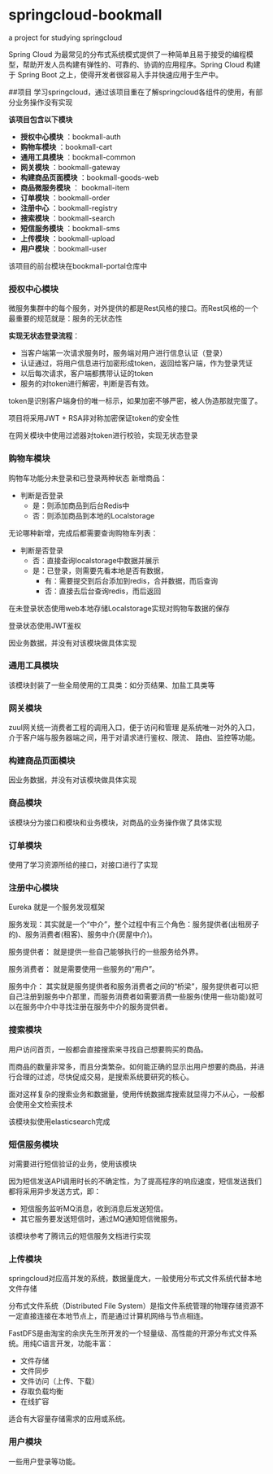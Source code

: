 # springcloud-bookmall
a project for studying springcloud

Spring Cloud 为最常见的分布式系统模式提供了一种简单且易于接受的编程模型，帮助开发人员构建有弹性的、可靠的、协调的应用程序。Spring Cloud 构建于 Spring Boot 之上，使得开发者很容易入手并快速应用于生产中。

##项目
学习springcloud，通过该项目重在了解springcloud各组件的使用，有部分业务操作没有实现

**该项目包含以下模块**
* **授权中心模块** ：bookmall-auth
* **购物车模块** ：bookmall-cart
* **通用工具模块** ：bookmall-common
* **网关模块** ：bookmall-gateway
* **构建商品页面模块** ：bookmall-goods-web
* **商品微服务模块** ： bookmall-item
* **订单模块** ：bookmall-order
* **注册中心** ：bookmall-registry
* **搜索模块** ：bookmall-search
* **短信服务模块** ：bookmall-sms
* **上传模块** ：bookmall-upload
* **用户模块** ：bookmall-user

该项目的前台模块在bookmall-portal仓库中

### 授权中心模块
微服务集群中的每个服务，对外提供的都是Rest风格的接口。而Rest风格的一个最重要的规范就是：服务的无状态性

**实现无状态登录流程**：
- 当客户端第一次请求服务时，服务端对用户进行信息认证（登录）
- 认证通过，将用户信息进行加密形成token，返回给客户端，作为登录凭证
- 以后每次请求，客户端都携带认证的token
- 服务的对token进行解密，判断是否有效。

token是识别客户端身份的唯一标示，如果加密不够严密，被人伪造那就完蛋了。

项目将采用JWT + RSA非对称加密保证token的安全性

在网关模块中使用过滤器对token进行校验，实现无状态登录

### 购物车模块

购物车功能分未登录和已登录两种状态
新增商品：

- 判断是否登录
  - 是：则添加商品到后台Redis中
  - 否：则添加商品到本地的Localstorage

无论哪种新增，完成后都需要查询购物车列表：

- 判断是否登录
  - 否：直接查询localstorage中数据并展示
  - 是：已登录，则需要先看本地是否有数据，
    - 有：需要提交到后台添加到redis，合并数据，而后查询
    - 否：直接去后台查询redis，而后返回

在未登录状态使用web本地存储Localstorage实现对购物车数据的保存

登录状态使用JWT鉴权

因业务数据，并没有对该模块做具体实现


### 通用工具模块

该模块封装了一些全局使用的工具类：如分页结果、加盐工具类等


### 网关模块

zuul网关统一消费者工程的调用入口，便于访问和管理
是系统唯一对外的入口，介于客户端与服务器端之间，用于对请求进行鉴权、限流、 路由、监控等功能。


### 构建商品页面模块
因业务数据，并没有对该模块做具体实现

### 商品模块

该模块分为接口和模块和业务模块，对商品的业务操作做了具体实现

### 订单模块

使用了学习资源所给的接口，对接口进行了实现

### 注册中心模块

Eureka 就是一个服务发现框架

服务发现：其实就是一个“中介”，整个过程中有三个角色：服务提供者(出租房子的)、服务消费者(租客)、服务中介(房屋中介)。

服务提供者： 就是提供一些自己能够执行的一些服务给外界。

服务消费者： 就是需要使用一些服务的“用户”。

服务中介： 其实就是服务提供者和服务消费者之间的“桥梁”，服务提供者可以把自己注册到服务中介那里，而服务消费者如需要消费一些服务(使用一些功能)就可以在服务中介中寻找注册在服务中介的服务提供者。


### 搜索模块

用户访问首页，一般都会直接搜索来寻找自己想要购买的商品。

而商品的数量非常多，而且分类繁杂。如何能正确的显示出用户想要的商品，并进行合理的过滤，尽快促成交易，是搜索系统要研究的核心。

面对这样复杂的搜索业务和数据量，使用传统数据库搜索就显得力不从心，一般都会使用全文检索技术

该模块拟使用elasticsearch完成


### 短信服务模块

对需要进行短信验证的业务，使用该模块

因为短信发送API调用时长的不确定性，为了提高程序的响应速度，短信发送我们都将采用异步发送方式，即：

- 短信服务监听MQ消息，收到消息后发送短信。
- 其它服务要发送短信时，通过MQ通知短信微服务。

该模块参考了腾讯云的短信服务文档进行实现


### 上传模块

springcloud对应高并发的系统，数据量庞大，一般使用分布式文件系统代替本地文件存储

分布式文件系统（Distributed File System）是指文件系统管理的物理存储资源不一定直接连接在本地节点上，而是通过计算机网络与节点相连。 

FastDFS是由淘宝的余庆先生所开发的一个轻量级、高性能的开源分布式文件系统。用纯C语言开发，功能丰富：

- 文件存储
- 文件同步
- 文件访问（上传、下载）
- 存取负载均衡
- 在线扩容

适合有大容量存储需求的应用或系统。

### 用户模块
一些用户登录等功能。
